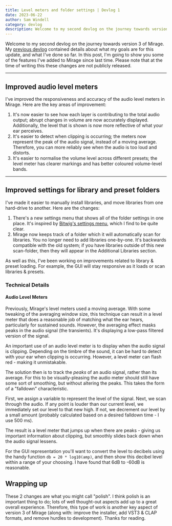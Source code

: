 ```yaml
---
title: Level meters and folder settings | Devlog 1
date: 2023-06-22
author: Sam Windell
category: devlog
description: Welcome to my second devlog on the journey towards version 3 of Mirage.
---
```

Welcome to my second devlog on the journey towards version 3 of Mirage. My [previous devlog](https://frozenplain.com/im-working-on-a-new-version-of-mirage-devlog-0/) contained details about what my goals are for this update, and what I've done so far. In this post, I'm going to show you some of the features I've added to Mirage since last time. Please note that at the time of writing this these changes are not publicly released.

______________________________________________________________________

## Improved audio level meters

I've improved the responsiveness and accuracy of the audio level meters in Mirage. Here are the key areas of improvement:

1. It's now easier to see how each layer is contributing to the total audio output; abrupt changes in volume are now accurately displayed. Additionally, the level that is shown is now more reflective of what your ear perceives.
1. It's easier to detect when clipping is occurring; the meters now represent the peak of the audio signal, instead of a moving average. Therefore, you can more reliably see when the audio is too loud and distorts.
1. It's easier to normalise the volume level across different presets; the level meter has clearer markings and has better coloured volume-level bands.

______________________________________________________________________

## Improved settings for library and preset folders

I've made it easier to manually install libraries, and move libraries from one hard-drive to another. Here are the changes:

1. There's a new settings menu that shows all of the folder settings in one place. It's inspired by [Bitwig's settings menu](https://assets.bitwig.net/media/bitwig_userguide/11/images/00intro/10%20-%20DASHBOARD%20SETTINGS%20TAB%20AUDIO%20-%20v2.4.png?v=6SLyQ4UxPM), which I find to be quite clear.
1. Mirage now keeps track of a folder which it will automatically scan for libraries. You no longer need to add libraries one-by-one. It's backwards compatible with the old system; if you have libraries outside of this new scan-folder, then they will appear in the Additional Libraries section.

As well as this, I've been working on improvements related to library & preset loading. For example, the GUI will stay responsive as it loads or scan libraries & presets.

### Technical Details

#### Audio Level Meters

Previously, Mirage's level meters used a moving average. With some tweaking of the averaging window size, this technique can result in a level meter that does a reasonable job of matching what the ear hears, particularly for sustained sounds. However, the averaging effect masks peaks in the audio signal (the transients). It's displaying a low-pass filtered version of the signal.

An important use of an audio level meter is to display when the audio signal is clipping. Depending on the timbre of the sound, it can be hard to detect with your ear when clipping is occurring. However, a level meter can flash red - making it unmistakable.

The solution then is to track the *peaks* of an audio signal, rather than its average. For this to be visually-pleasing the audio meter should still have some sort of smoothing, but without altering the peaks. This takes the form of a "falldown" characteristic.

First, we assign a variable to represent the level of the signal. Next, we scan through the audio. If any point is louder than our current level, we immediately set our level to that new high. If not, we decrement our level by a small amount (probably calculated based on a desired falldown time - I use 500 ms).

The result is a level meter that jumps up when there are peaks - giving us important information about clipping, but smoothly slides back down when the audio signal lessens.

For the GUI representation you'll want to convert the level to decibels using the handy function `db = 20 * log10(amp)`, and then show this decibel level within a range of your choosing. I have found that 6dB to -60dB is reasonable.

## Wrapping up

These 2 changes are what you might call "polish". I think polish is an important thing to do; lots of well thought-out aspects add up to a great overall experience. Therefore, this type of work is another key aspect of version 3 of Mirage (along with: improve the installer, add VST3 & CLAP formats, and remove hurdles to development). Thanks for reading.
